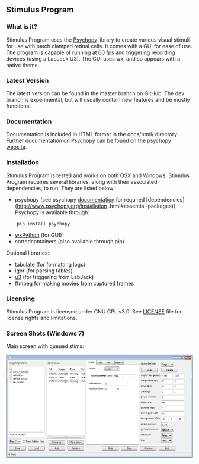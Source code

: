 ## Stimulus Program

### What is it?

Stimulus Program uses the [Psychopy](www.psychopy.org) library to create
various visual stimuli for use with patch clamped retinal cells. It comes with 
a GUI for ease of use. The program is capable of running at 60 fps and 
triggering recording devices (using a LabJack U3). The GUI uses wx, and so 
appears with a native theme.

### Latest Version

The latest version can be found in the master branch on GitHub. The dev 
branch is experimental, but will usually  contain new features and be mostly
functional.

### Documentation

Documentation is included in HTML format in the docs/html/ directory. Further
documentation on Psychopy can be found on the psychopy [website](www.psychopy.org).

### Installation

Stimulus Program is tested and works on both OSX and Windows. Stimulus
Program requires several libraries, along with their associated dependencies,
to run. They are listed below:

- psychopy (see psychopy [documentation](http://www.psychopy.org/documentation.html) 
for required [dependencies](http://www.psychopy.org/installation
.html#essential-packages)). Psychopy is available through:

```
    pip install psychopy
```

- [wxPython](http://www.wxpython.org/download.php) (for GUI)
- sortedcontainers (also available through pip)

Optional libraries:

- tabulate (for formatting logs)
- igor (for parsing tables)
- [u3](https://labjack.com/support/software/examples/ud/labjackpython) (for 
triggering from LabJack)
- ffmpeg for making movies from captured frames

### Licensing

Stimulus Program is licensed under GNU GPL v3.0. See [LICENSE](LICENSE.md)
file for license rights and limitations.

### Screen Shots (Windows 7)

Main screen with queued stims:

![main screen](docs/screenshots/screen1.PNG)
